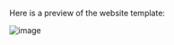 Here is a preview of the website template:

![image](https://github.com/homelabd/thedollarweb/assets/118637783/2451127e-030c-4d81-a272-19be101b6758)
